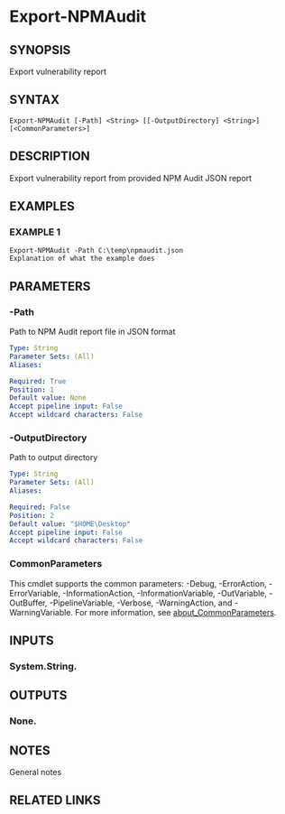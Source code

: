 # Export-NPMAudit

## SYNOPSIS
Export vulnerability report

## SYNTAX

```
Export-NPMAudit [-Path] <String> [[-OutputDirectory] <String>] [<CommonParameters>]
```

## DESCRIPTION
Export vulnerability report from provided NPM Audit JSON report

## EXAMPLES

### EXAMPLE 1
```
Export-NPMAudit -Path C:\temp\npmaudit.json
Explanation of what the example does
```

## PARAMETERS

### -Path
Path to NPM Audit report file in JSON format

```yaml
Type: String
Parameter Sets: (All)
Aliases:

Required: True
Position: 1
Default value: None
Accept pipeline input: False
Accept wildcard characters: False
```

### -OutputDirectory
Path to output directory

```yaml
Type: String
Parameter Sets: (All)
Aliases:

Required: False
Position: 2
Default value: "$HOME\Desktop"
Accept pipeline input: False
Accept wildcard characters: False
```

### CommonParameters
This cmdlet supports the common parameters: -Debug, -ErrorAction, -ErrorVariable, -InformationAction, -InformationVariable, -OutVariable, -OutBuffer, -PipelineVariable, -Verbose, -WarningAction, and -WarningVariable. For more information, see [about_CommonParameters](http://go.microsoft.com/fwlink/?LinkID=113216).

## INPUTS

### System.String.
## OUTPUTS

### None.
## NOTES
General notes

## RELATED LINKS
